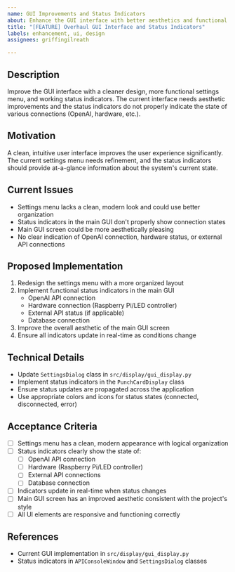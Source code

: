 ```yaml
---
name: GUI Improvements and Status Indicators
about: Enhance the GUI interface with better aesthetics and functional status indicators
title: "[FEATURE] Overhaul GUI Interface and Status Indicators"
labels: enhancement, ui, design
assignees: griffingilreath

---
```


## Description
Improve the GUI interface with a cleaner design, more functional settings menu, and working status indicators. The current interface needs aesthetic improvements and the status indicators do not properly indicate the state of various connections (OpenAI, hardware, etc.).

## Motivation
A clean, intuitive user interface improves the user experience significantly. The current settings menu needs refinement, and the status indicators should provide at-a-glance information about the system's current state.

## Current Issues
- Settings menu lacks a clean, modern look and could use better organization
- Status indicators in the main GUI don't properly show connection states
- Main GUI screen could be more aesthetically pleasing
- No clear indication of OpenAI connection, hardware status, or external API connections

## Proposed Implementation
1. Redesign the settings menu with a more organized layout
2. Implement functional status indicators in the main GUI
   - OpenAI API connection
   - Hardware connection (Raspberry Pi/LED controller)
   - External API status (if applicable)
   - Database connection
3. Improve the overall aesthetic of the main GUI screen
4. Ensure all indicators update in real-time as conditions change

## Technical Details
- Update `SettingsDialog` class in `src/display/gui_display.py`
- Implement status indicators in the `PunchCardDisplay` class
- Ensure status updates are propagated across the application
- Use appropriate colors and icons for status states (connected, disconnected, error)

## Acceptance Criteria
- [ ] Settings menu has a clean, modern appearance with logical organization
- [ ] Status indicators clearly show the state of:
  - [ ] OpenAI API connection
  - [ ] Hardware (Raspberry Pi/LED controller)
  - [ ] External API connections
  - [ ] Database connection
- [ ] Indicators update in real-time when status changes
- [ ] Main GUI screen has an improved aesthetic consistent with the project's style
- [ ] All UI elements are responsive and functioning correctly

## References
- Current GUI implementation in `src/display/gui_display.py`
- Status indicators in `APIConsoleWindow` and `SettingsDialog` classes 